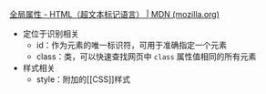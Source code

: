 [全局属性 - HTML（超文本标记语言） | MDN (mozilla.org)](https://developer.mozilla.org/zh-CN/docs/Web/HTML/Global_attributes)

- 定位于识别相关
	- id：作为元素的唯一标识符，可用于准确指定一个元素
	- class：类，可以快速查找网页中 `class` 属性值相同的所有元素
- 样式相关
	- style：附加的[[CSS]]样式